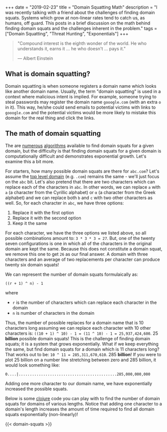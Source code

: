 +++
date = "2019-02-23"
title = "Domain Squatting Math"
description = "I was recently talking with a friend about the challenges of finding domain squats. Systems which grow at non-linear rates tend to catch us, as humans, off guard. This posts in a brief discussion on the math behind finding domain squats and the challenges inherent in the problem."
tags = ["Domain Squatting", "Threat Hunting", "Exponentials"]
+++

> "Compound interest is the eighth wonder of the world. He who understands it, earns it ... he who doesn't ... pays it."
> 
> ― Albert Einstein

## What is domain squatting?

Domain squatting is when someone registers a domain name which looks like another domain name. Usually, the term "domain squatting" is used in a context where malicious intent is implied. For example, someone trying to steal passwords may register the domain name `gooogle.com` (with an extra `o` in it). This way, he/she could send emails to potential victims with links to `gooogle.com` and the potential victims would be more likely to mistake this domain for the real thing and click the links.

## The math of domain squatting

The are [numerous](https://github.com/xn-twist/xn-twist) [algorithms](https://github.com/elceef/dnstwist) available to find domain squats for a given domain, but the difficulty is that finding domain squats for a given domain is computationally difficult and demonstrates exponential growth. Let's examine this a bit more.

For starters, how many possible domain squats are there for `abc.com`? Let's assume the [top level domain](https://en.wikipedia.org/wiki/Top-level_domain) (e.g. `.com`) remains the same - we'll just focus on the `abc` bit. Let's also pretend that there are two characters which can replace each of the characters in `abc`. In other words, we can replace `a` with `а` (a character from the Cyrillic alphabet) or `α` (a character from the Greek alphabet) and we can replace both `b` and `c` with two other characters as well. So, for each character in `abc`, we have three options:

1. Replace it with the first option
1. Replace it with the second option
1. Keep it the same

For each character, we have the three options we listed above, so all possible combinations amount to: `3 * 3 * 3 = 27`. But, one of the twenty seven configurations is one in which all of the characters in the original domain are kept the same. Because this does not constitute a domain squat, we remove this one to get `26` as our final answer. A domain with three characters and an average of two replacements per character can produce twenty six domain squats!

We can represent the number of domain squats formulaically as:

```
((r + 1) ^ n) - 1
```

where

- `r` is the number of characters which can replace each character in the domain
- `n` is number of characters in the domain

Thus, the number of possible replaces for a domain name that is 10 characters long assuming we can replace each character with 10 other characters is: `((10 + 1) ^ 10) - 1 = (11 ^ 10) - 1 = 25,937,424,600`. 25 **billion** possible domain squats! This is the challenge of finding domain squats; it is a system that grows exponentially. What if we keep everything the same, but find domain squats for a domain which is 11 characters long? That works out to be: `10 ^ 11 = 285,311,670,610`. 285 **billion**! If you were to plot 25 billion on a number line stretching between zero and 285 billion, it would look something like:

`0....|............................................285,000,000,000`

Adding one more character to our domain name, we have exponentially increased the possible squats.

Below is some [clojure](https://clojure.org/api/cheatsheet) code you can play with to find the number of domain squats for domains of various lengths. Notice that adding one character to a domain's length increases the amount of time required to find all domain squats exponentially (non-linearly)!

{{< domain-squats >}}
